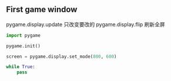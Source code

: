 ## First game window

pygame.display.update 只改变要改的
pygame.display.flip 刷新全屏
```py
import pygame

pygame.init()

screen = pygame.display.set_mode(800, 600)

while True:
    pass
```

